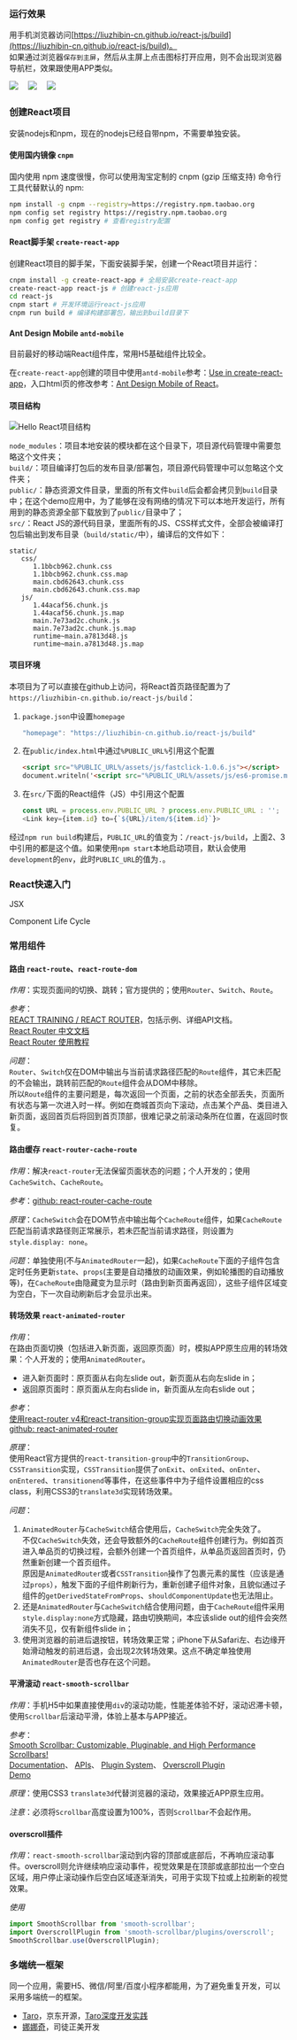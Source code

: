 ### 运行效果
用手机浏览器访问[https://liuzhibin-cn.github.io/react-js/build](https://liuzhibin-cn.github.io/react-js/build)。<br />
如果通过浏览器`保存到主屏`，然后从主屏上点击图标打开应用，则不会出现浏览器导航栏，效果跟使用APP类似。

![](./public/assets/images/screenshot-01.png) 　![](./public/assets/images/screenshot-02.png) 　![](./public/assets/images/screenshot-03.png) 

### 创建React项目

安装nodejs和npm，现在的nodejs已经自带npm，不需要单独安装。

#### 使用国内镜像 `cnpm`
国内使用 npm 速度很慢，你可以使用淘宝定制的 cnpm (gzip 压缩支持) 命令行工具代替默认的 npm:
```sh
npm install -g cnpm --registry=https://registry.npm.taobao.org
npm config set registry https://registry.npm.taobao.org
npm config get registry # 查看registry配置
```

#### React脚手架 `create-react-app`
创建React项目的脚手架，下面安装脚手架，创建一个React项目并运行：
```sh
cnpm install -g create-react-app # 全局安装create-react-app
create-react-app react-js # 创建react-js应用
cd react-js
cnpm start # 开发环境运行react-js应用
cnpm run build # 编译构建部署包，输出到build目录下
```

#### Ant Design Mobile `antd-mobile`
目前最好的移动端React组件库，常用H5基础组件比较全。

在`create-react-app`创建的项目中使用`antd-mobile`参考：[Use in create-react-app](https://mobile.ant.design/docs/react/use-with-create-react-app)，入口html页的修改参考：[Ant Design Mobile of React](https://mobile.ant.design/docs/react/introduce#Getting-Started)。

#### 项目结构
![Hello React项目结构](./public/assets/images/project-structure.png)

`node_modules`：项目本地安装的模块都在这个目录下，项目源代码管理中需要忽略这个文件夹；<br />
`build/`：项目编译打包后的发布目录/部署包，项目源代码管理中可以忽略这个文件夹；<br />
`public/`：静态资源文件目录，里面的所有文件`build`后会都会拷贝到`build`目录中；在这个demo应用中，为了能够在没有网络的情况下可以本地开发运行，所有用到的静态资源全部下载放到了`public/`目录中了；<br />
`src/`：React JS的源代码目录，里面所有的JS、CSS样式文件，全部会被编译打包后输出到发布目录（`build/static/`中），编译后的文件如下：<br />
```
static/
   css/
      1.1bbcb962.chunk.css
      1.1bbcb962.chunk.css.map
      main.cbd62643.chunk.css
      main.cbd62643.chunk.css.map
   js/
      1.44acaf56.chunk.js
      1.44acaf56.chunk.js.map
      main.7e73ad2c.chunk.js
      main.7e73ad2c.chunk.js.map
      runtime~main.a7813d48.js
      runtime~main.a7813d48.js.map
```

#### 项目环境
本项目为了可以直接在github上访问，将React首页路径配置为了`https://liuzhibin-cn.github.io/react-js/build`：

1. `package.json`中设置`homepage`
   ```js
   "homepage": "https://liuzhibin-cn.github.io/react-js/build"
   ```
2. 在`public/index.html`中通过`%PUBLIC_URL%`引用这个配置
   ```html
   <script src="%PUBLIC_URL%/assets/js/fastclick-1.0.6.js"></script>
   document.writeln('<script src="%PUBLIC_URL%/assets/js/es6-promise.min-3.2.2.js"></script>');
   ```
3. 在`src/`下面的React组件（JS）中引用这个配置
   ```js
   const URL = process.env.PUBLIC_URL ? process.env.PUBLIC_URL : '';
   <Link key={item.id} to={`${URL}/item/${item.id}`}>
   ```

经过`npm run build`构建后，`PUBLIC_URL`的值变为：`/react-js/build`，上面2、3中引用的都是这个值。如果使用`npm start`本地启动项目，默认会使用`development`的`env`，此时`PUBLIC_URL`的值为`.`。

### React快速入门

JSX

Component Life Cycle


### 常用组件

#### 路由 `react-route`、`react-route-dom`
_作用_：实现页面间的切换、跳转；官方提供的；使用`Router`、`Switch`、`Route`。

_参考_：<br />
[REACT TRAINING / REACT ROUTER](https://reacttraining.com/react-router/web/example/basic)，包括示例、详细API文档。<br />
[React Router 中文文档](https://react-guide.github.io/react-router-cn/index.html) <br />
[React Router 使用教程](http://www.ruanyifeng.com/blog/2016/05/react_router.html)

_问题_：<br />
`Router`、`Switch`仅在DOM中输出与当前请求路径匹配的`Route`组件，其它未匹配的不会输出，跳转前匹配的`Route`组件会从DOM中移除。<br />
所以`Route`组件的主要问题是，每次返回一个页面，之前的状态全部丢失，页面所有状态与第一次进入时一样。例如在商城首页向下滚动，点击某个产品、类目进入新页面，返回首页后将回到首页顶部，很难记录之前滚动条所在位置，在返回时恢复。

#### 路由缓存 `react-router-cache-route`
_作用_：解决`react-router`无法保留页面状态的问题；个人开发的；使用`CacheSwitch`、`CacheRoute`。

_参考_：[github: react-router-cache-route](https://github.com/CJY0208/react-router-cache-route/blob/master/README_CN.md)

_原理_：`CacheSwitch`会在DOM节点中输出每个`CacheRoute`组件，如果`CacheRoute`匹配当前请求路径则正常展示，若未匹配当前请求路径，则设置为`style.display: none`。

_问题_：单独使用(不与`AnimatedRouter`一起)，如果`CacheRoute`下面的子组件包含定时任务更新`state`、`props`(主要是自动播放的动画效果，例如轮播图的自动播放等)，在`CacheRoute`由隐藏变为显示时（路由到新页面再返回），这些子组件区域变为空白，下一次自动刷新后才会显示出来。

#### 转场效果 `react-animated-router`
_作用_：<br />
在路由页面切换（包括进入新页面，返回原页面）时，模拟APP原生应用的转场效果：个人开发的；使用`AnimatedRouter`。
- 进入新页面时：原页面从右向左slide out，新页面从右向左slide in；
- 返回原页面时：原页面从左向右slide in，新页面从左向右slide out；

_参考_：<br />
[使用react-router v4和react-transition-group实现页面路由切换动画效果](http://www.qiqiboy.com/post/111) <br />
[github: react-animated-router](https://github.com/qiqiboy/react-animated-router)

_原理_：<br />
使用React官方提供的`react-transition-group`中的`TransitionGroup`、`CSSTransition`实现，`CSSTransition`提供了`onExit`、`onExited`、`onEnter`、`onEntered`、`transitionend`等事件，在这些事件中为子组件设置相应的css class，利用CSS3的`translate3d`实现转场效果。

_问题_：
1. `AnimatedRouter`与`CacheSwitch`结合使用后，`CacheSwitch`完全失效了。<br />
   不仅`CacheSwitch`失效，还会导致额外的`CacheRoute`组件创建行为。例如首页进入单品页的切换过程，会额外创建一个首页组件，从单品页返回首页时，仍然重新创建一个首页组件。<br />
   原因是`AnimatedRouter`或者`CSSTransition`操作了包裹元素的属性（应该是通过`props`），触发下面的子组件刷新行为，重新创建子组件对象，且貌似通过子组件的`getDerivedStateFromProps`、`shouldComponentUpdate`也无法阻止。
2. 还是`AnimatedRouter`与`CacheSwitch`结合使用问题，由于`CacheRoute`组件采用`style.display:none`方式隐藏，路由切换期间，本应该slide out的组件会突然消失不见，仅有新组件slide in；
3. 使用浏览器的前进后退按钮，转场效果正常；iPhone下从Safari左、右边缘开始滑动触发的前进后退，会出现2次转场效果。这点不确定单独使用`AnimatedRouter`是否也存在这个问题。

#### 平滑滚动 `react-smooth-scrollbar`
_作用_：手机H5中如果直接使用`div`的滚动功能，性能差体验不好，滚动迟滞卡顿，使用`Scrollbar`后滚动平滑，体验上基本与APP接近。

_参考_：<br />
[Smooth Scrollbar: Customizable, Pluginable, and High Performance Scrollbars!](https://idiotwu.github.io/smooth-scrollbar/) <br />
[Documentation](https://github.com/idiotWu/smooth-scrollbar/tree/develop/docs)、
[APIs](https://github.com/idiotWu/smooth-scrollbar/blob/develop/docs/api.md)、
[Plugin System](https://github.com/idiotWu/smooth-scrollbar/blob/develop/docs/plugin.md)、
[Overscroll Plugin](https://github.com/idiotWu/smooth-scrollbar/blob/develop/docs/overscroll.md) <br />
[Demo](http://idiotwu.github.io/react-smooth-scrollbar/)

_原理_：使用CSS3 `translate3d`代替浏览器的滚动，效果接近APP原生应用。

_注意_：必须将`Scrollbar`高度设置为100%，否则`Scrollbar`不会起作用。

#### overscroll插件
_作用_：`react-smooth-scrollbar`滚动到内容的顶部或底部后，不再响应滚动事件。overscroll则允许继续响应滚动事件，视觉效果是在顶部或底部拉出一个空白区域，用户停止滚动操作后空白区域逐渐消失，可用于实现下拉或上拉刷新的视觉效果。

_使用_
```js
import SmoothScrollbar from 'smooth-scrollbar';
import OverscrollPlugin from 'smooth-scrollbar/plugins/overscroll';
SmoothScrollbar.use(OverscrollPlugin);
```

### 多端统一框架
同一个应用，需要H5、微信/阿里/百度小程序都能用，为了避免重复开发，可以采用多端统一的框架。
- [Taro](https://nervjs.github.io/taro/docs/README.html)，京东开源，[Taro深度开发实践](https://aotu.io/notes/2018/11/30/taro_practice/)
- [娜娜奇](https://rubylouvre.github.io/nanachi/)，司徒正美开发
